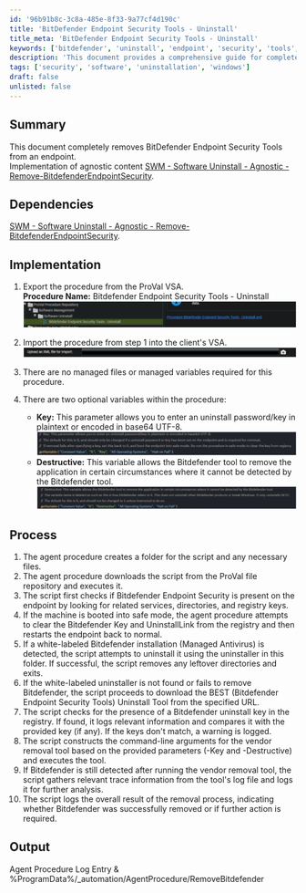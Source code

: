 ```yaml
---
id: '96b91b8c-3c8a-485e-8f33-9a77cf4d190c'
title: 'BitDefender Endpoint Security Tools - Uninstall'
title_meta: 'BitDefender Endpoint Security Tools - Uninstall'
keywords: ['bitdefender', 'uninstall', 'endpoint', 'security', 'tools', 'procedure']
description: 'This document provides a comprehensive guide for completely removing BitDefender Endpoint Security Tools from an endpoint using an agent procedure. It includes implementation steps, optional variables, and the process for ensuring proper uninstallation, along with logging and error handling.'
tags: ['security', 'software', 'uninstallation', 'windows']
draft: false
unlisted: false
---
```


## Summary

This document completely removes BitDefender Endpoint Security Tools from an endpoint.  
Implementation of agnostic content [SWM - Software Uninstall - Agnostic - Remove-BitdefenderEndpointSecurity](<../../powershell/Remove-BitDefenderEndpointSecurity.md>).

## Dependencies

[SWM - Software Uninstall - Agnostic - Remove-BitdefenderEndpointSecurity](<../../powershell/Remove-BitDefenderEndpointSecurity.md>).

## Implementation

1. Export the procedure from the ProVal VSA.  
   **Procedure Name:** Bitdefender Endpoint Security Tools - Uninstall  
   ![Image](../../../static/img/BitDefender-Endpoint-Security-Tools---Uninstall/image_1.png)

2. Import the procedure from step 1 into the client's VSA.  
   ![Image](../../../static/img/BitDefender-Endpoint-Security-Tools---Uninstall/image_2.png)

3. There are no managed files or managed variables required for this procedure.

4. There are two optional variables within the procedure:  
   - **Key:** This parameter allows you to enter an uninstall password/key in plaintext or encoded in base64 UTF-8.  
     ![Image](../../../static/img/BitDefender-Endpoint-Security-Tools---Uninstall/image_3.png)  
   - **Destructive:** This variable allows the Bitdefender tool to remove the application in certain circumstances where it cannot be detected by the Bitdefender tool.  
     ![Image](../../../static/img/BitDefender-Endpoint-Security-Tools---Uninstall/image_4.png)

## Process

1. The agent procedure creates a folder for the script and any necessary files.
2. The agent procedure downloads the script from the ProVal file repository and executes it.
3. The script first checks if Bitdefender Endpoint Security is present on the endpoint by looking for related services, directories, and registry keys.
4. If the machine is booted into safe mode, the agent procedure attempts to clear the Bitdefender Key and UninstallLink from the registry and then restarts the endpoint back to normal.
5. If a white-labeled Bitdefender installation (Managed Antivirus) is detected, the script attempts to uninstall it using the uninstaller in this folder. If successful, the script removes any leftover directories and exits.
6. If the white-labeled uninstaller is not found or fails to remove Bitdefender, the script proceeds to download the BEST (Bitdefender Endpoint Security Tools) Uninstall Tool from the specified URL.
7. The script checks for the presence of a Bitdefender uninstall key in the registry. If found, it logs relevant information and compares it with the provided key (if any). If the keys don't match, a warning is logged.
8. The script constructs the command-line arguments for the vendor removal tool based on the provided parameters (-Key and -Destructive) and executes the tool.
9. If Bitdefender is still detected after running the vendor removal tool, the script gathers relevant trace information from the tool's log file and logs it for further analysis.
10. The script logs the overall result of the removal process, indicating whether Bitdefender was successfully removed or if further action is required.

## Output

Agent Procedure Log Entry & %ProgramData%/_automation/AgentProcedure/RemoveBitdefender



